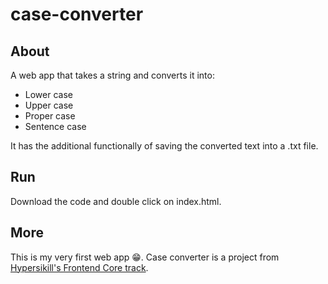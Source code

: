 # case-converter

## About

A web app that takes a string and converts it into:
- Lower case
- Upper case
- Proper case
- Sentence case

It has the additional functionally of saving the converted text into a .txt file.

## Run

Download the code and double click on index.html.

## More

This is my very first web app 😁. Case converter is a project from [Hypersikill's Frontend Core track](https://hyperskill.org/projects/193?track=5).
